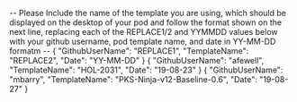 -- Please Include the name of the template you are using, which should be displayed on the desktop of your pod and follow the format shown on the next line, replacing each of the REPLACE1/2 and YYMMDD values below with your github username, pod template name, and date in YY-MM-DD formatm --
{ "GithubUserName": "REPLACE1", "TemplateName": "REPLACE2", "Date": "YY-MM-DD" }
{ "GithubUserName": "afewell", "TemplateName": "HOL-2031", "Date": "19-08-23" }
{ "GithubUserName": "mbarry", "TemplateName": "PKS-Ninja-v12-Baseline-0.6", "Date": "19-08-27" }
